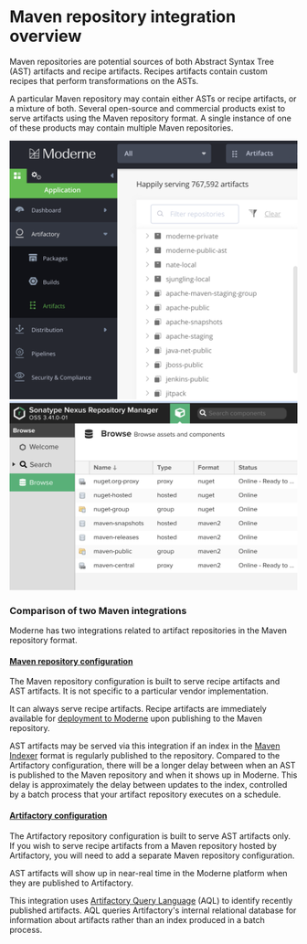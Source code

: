 # Maven repository integration overview

Maven repositories are potential sources of both Abstract Syntax Tree (AST) artifacts and recipe artifacts. Recipes artifacts contain custom recipes that perform transformations on the ASTs.

A particular Maven repository may contain either ASTs or recipe artifacts, or a mixture of both. Several open-source and commercial products exist to serve artifacts using the Maven repository format. A single instance of one of these products may contain multiple Maven repositories.

![](<../../../.gitbook/assets/image (12) (1).png>) ![](<../../../.gitbook/assets/image (21).png>)

### Comparison of two Maven integrations

Moderne has two integrations related to artifact repositories in the Maven repository format.

#### [Maven repository configuration](configure-an-agent-with-maven-repository-access.md)

The Maven repository configuration is built to serve recipe artifacts and AST artifacts. It is not specific to a particular vendor implementation.

It can always serve recipe artifacts. Recipe artifacts are immediately available for [deployment to Moderne](../../importing-external-recipes.md) upon publishing to the Maven repository.

AST artifacts may be served via this integration if an index in the [Maven Indexer](https://maven.apache.org/maven-indexer/) format is regularly published to the repository. Compared to the Artifactory configuration, there will be a longer delay between when an AST is published to the Maven repository and when it shows up in Moderne. This delay is approximately the delay between updates to the index, controlled by a batch process that your artifact repository executes on a schedule.

#### [Artifactory configuration](configure-an-agent-with-artifactory-access.md)

The Artifactory repository configuration is built to serve AST artifacts only. If you wish to serve recipe artifacts from a Maven repository hosted by Artifactory, you will need to add a separate Maven repository configuration.

AST artifacts will show up in near-real time in the Moderne platform when they are published to Artifactory.

This integration uses [Artifactory Query Language](https://www.jfrog.com/confluence/display/JFROG/Artifactory+Query+Language) (AQL) to identify recently published artifacts. AQL queries Artifactory's internal relational database for information about artifacts rather than an index produced in a batch process.
